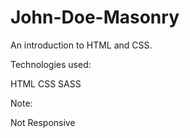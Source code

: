 # John-Doe-Masonry

An introduction to HTML and CSS.

Technologies used:

HTML
CSS
SASS

Note:

Not Responsive 
